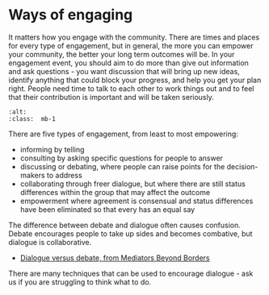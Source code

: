 # Ways of engaging

It matters how you engage with the community. There are times and places for every type of engagement, but in general, the more you can empower your community, the better your long term outcomes will be.   In your engagement event, you should aim to do more than give out information and ask questions - you want discussion that will bring up new ideas, identify anything that could block your progress, and help you get your plan right.  People need time to talk to each other to work things out and to feel that their contribution is important and will be taken seriously.

```{image} /images/engagement.png
:alt: 
:class:  mb-1
```

There are five types of engagement, from least to most empowering:

-  informing by telling
- consulting by asking specific questions for people to answer
- discussing or debating, where people can raise points for the decision-makers to address
- collaborating through freer dialogue, but where there are still status differences within the group that may affect the outcome
- empowerment where agreement is consensual and status differences have been eliminated so that every has an equal say

The difference between debate and dialogue often causes confusion.  Debate encourages people to take up sides and becomes combative, but dialogue is collaborative.

- [Dialogue versus debate, from Mediators Beyond Borders](https://mediatorsbeyondborders.org/what-we-do/conflict-literacy-framework/dialogue-and-facilitation/)

There are many techniques that can be used to encourage dialogue - ask us if you are struggling to think what to do.
